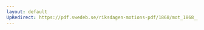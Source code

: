 ```yaml
---
layout: default
UpRedirect: https://pdf.swedeb.se/riksdagen-motions-pdf/1868/mot_1868__ak__00282/mot_1868__ak__00282_001.pdf
---
```

